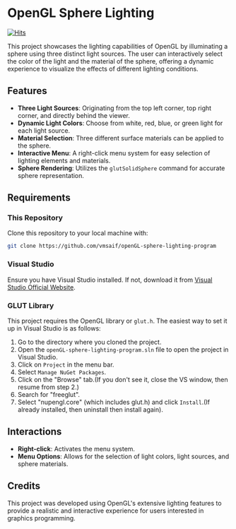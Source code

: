 # OpenGL Sphere Lighting

[![Hits](https://hits.sh/github.com/vmsaif/openGL-sphere-lighting-program.svg?label=Visits&color=100b75)](https://hits.sh/github.com/vmsaif/openGL-sphere-lighting-program/)

This project showcases the lighting capabilities of OpenGL by illuminating a sphere using three distinct light sources. The user can interactively select the color of the light and the material of the sphere, offering a dynamic experience to visualize the effects of different lighting conditions.

## Features

- **Three Light Sources**: Originating from the top left corner, top right corner, and directly behind the viewer.
- **Dynamic Light Colors**: Choose from white, red, blue, or green light for each light source.
- **Material Selection**: Three different surface materials can be applied to the sphere.
- **Interactive Menu**: A right-click menu system for easy selection of lighting elements and materials.
- **Sphere Rendering**: Utilizes the `glutSolidSphere` command for accurate sphere representation.

## Requirements

### This Repository

Clone this repository to your local machine with:

```bash
git clone https://github.com/vmsaif/openGL-sphere-lighting-program
```

### Visual Studio

Ensure you have Visual Studio installed. If not, download it from [Visual Studio Official Website](https://visualstudio.microsoft.com/).

### GLUT Library

This project requires the OpenGL library or `glut.h`. The easiest way to set it up in Visual Studio is as follows:

1. Go to the directory where you cloned the project.
2. Open the `openGL-sphere-lighting-program.sln` file to open the project in Visual Studio.
3. Click on `Project` in the menu bar.
4. Select `Manage NuGet Packages`.
5. Click on the "Browse" tab.(If you don't see it, close the VS window, then resume from step 2.)
6. Search for "freeglut".
7. Select "nupengl.core" (which includes glut.h) and click `Install`.(If already installed, then uninstall then install again).

## Interactions

- **Right-click**: Activates the menu system.
- **Menu Options**: Allows for the selection of light colors, light sources, and sphere materials.

## Credits

This project was developed using OpenGL's extensive lighting features to provide a realistic and interactive experience for users interested in graphics programming.

